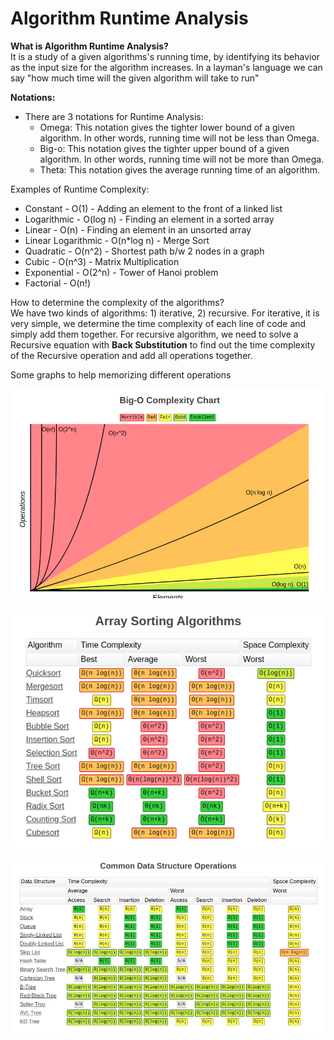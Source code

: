 # Algorithm Runtime Analysis

**What is Algorithm Runtime Analysis?**\
It is a study of a given algorithms's running time, by identifying its behavior as the input size for the algorithm increases. In a layman's language we can say "how much time will the given algorithm will take to run"

**Notations:**
  - There are 3 notations for Runtime Analysis:
    * Omega: This notation gives the tighter lower bound of a given algorithm. In other words, running time will not be less than Omega. 
    * Big-o: This notation gives the tighter upper bound of a given algorithm. In other words, running time will not be more than Omega.
    * Theta: This notation gives the average running time of an algorithm. 

Examples of Runtime Complexity:
  * Constant - O(1) - Adding an element to the front of a linked list
  * Logarithmic - O(log n) - Finding an element in a sorted array
  * Linear - O(n) - Finding an element in an unsorted array
  * Linear Logarithmic - O(n*log n) - Merge Sort
  * Quadratic - O(n^2) - Shortest path b/w 2 nodes in a graph
  * Cubic - O(n^3) - Matrix Multiplication
  * Exponential - O(2^n) - Tower of Hanoi problem
  * Factorial - O(n!)

How to determine the complexity of the algorithms?\
We have two kinds of algorithms: 1) iterative, 2) recursive. For iterative, it is very simple, we determine the time complexity of each line of code and simply add them together. For recursive algorithm, we need to solve a Recursive equation with **Back Substitution** to find out the time complexity of the Recursive operation and add all operations together. 


Some graphs to help memorizing different operations

![Big-O Chart](BigOchart.png)

![Array Sorting Algorithms](ArraySortingAlgorithm.png)

![Common Data Structure Operations](CommonDataStructureOperations.png)
